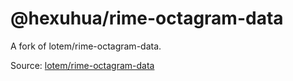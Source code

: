 # @hexuhua/rime-octagram-data

A fork of lotem/rime-octagram-data.

Source: [lotem/rime-octagram-data](https://github.com/lotem/rime-octagram-data)

